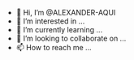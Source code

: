 - 👋 Hi, I’m @ALEXANDER-AQUI
- 👀 I’m interested in ...
- 🌱 I’m currently learning ...
- 💞️ I’m looking to collaborate on ...
- 📫 How to reach me ...

<!---
ALEXANDER-AQUI/ALEXANDER-AQUI is a ✨ special ✨ repository because its `README.md` (this file) appears on your GitHub profile.
You can click the Preview link to take a look at your changes.
--->
